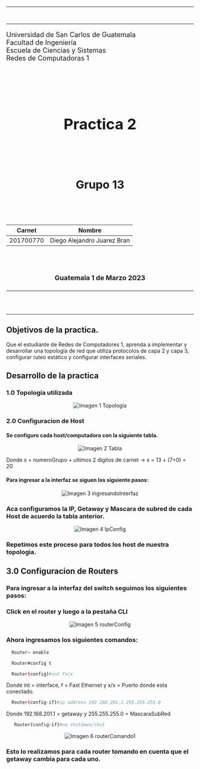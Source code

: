 *** 

<br>

*** 

<p style="font-size: 18px">
Universidad de San Carlos de Guatemala
<br>
Facultad de Ingeniería
<br>
Escuela de Ciencias y Sistemas
<br>
Redes de Computadoras 1
</p>

<br><br><br><br>



<h1 align="center" style="font-size: 40px; font-weight: bold;">Practica 2</h1>

<br><br><br>

<h4 align="center" style="font-size: 30px; font-weight: bold;">Grupo 13</h4>

<br><br>


<div align="center">

| Carnet | Nombre |
| :-: | :-:| 
| 201700770 | Diego Alejandro Juarez Bran |


</div>

<br><br>

<h4 align="center" style="font-size: 18px; font-weight: bold;">Guatemala 1 de Marzo 2023</h4>


*** 
<br><br>
*** 

## Objetivos de la practica.

Que el estudiante de Redes de Computadores 1, aprenda a implementar y  desarrollar una topología de red que utiliza protocolos de capa 2 y capa 3,  configurar ruteo estático y configurar interfaces seriales.

## Desarrollo de la practica

### 1.0 Topologia utilizada
<div align="center">

![Imagen 1 Topologia](./Imagenes/topologia.png)

</div>

### 2.0 Configuracion de Host
#### Se configuro cada host/computadora con la siguiente tabla.
<div align="center">

![Imagen 2 Tabla](./Imagenes/tablaHost.png)

</div>

Donde x = numeroGrupo + ultimos 2 digitos de carnet -> x = 13 + (7+0) = 20

#### Para ingresar a la interfaz se siguen los siguiente pasos: 
<div align="center">

![Imagen 3 ingresandoInterfaz](./Imagenes/ingresandoInterfaz.png)

</div>

### Aca configuramos la IP, Getaway y Mascara de subred de cada Host de acuerdo la tabla anterior.
<div align="center">

![Imagen 4 IpConfig](./Imagenes/IpConfig.png)

</div>

### Repetimos este proceso para todos los host de nuestra topologia.



## 3.0 Configuracion de Routers
### Para ingresar a la interfaz del switch seguimos los siguientes pasos:
### Click en el router y luego a la pestaña CLI
<div align="center">

![Imagen 5 routerConfig](./Imagenes/routerConfig.png)

</div>

### Ahora ingresamos los siguientes comandos:
```bash
  Router> enable
```

```bash
  Router#config t
```
```bash
  Router(config)#int fx/x
```
Donde int = interface, f = Fast Ethernet y x/x 
= Puerto donde esta conectado.
```bash
  Router(config-if)#ip address 192.168.201.1 255.255.255.0
```
Donde 192.168.201.1 = getaway y 255.255.255.0 = MascaraSubRed
```bash
   Router(config-if)#no shutdown/shut
```
<div align="center">

![Imagen 6 routerComando1](./Imagenes/routerComando1.png)

</div>

### Esto lo realizamos para cada router tomando en cuenta que el getaway cambia para cada uno.
